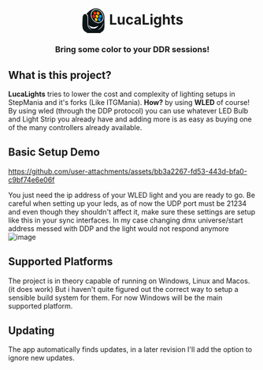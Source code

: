 <h1 align="center">
  <img src="./Assets/logo.png" width=50/ align="center">
  LucaLights
</h1>
<h3 align="center">

Bring some color to your DDR sessions!

## What is this project?

**LucaLights** tries to lower the cost and complexity of lighting setups in StepMania and it's forks (Like ITGMania). **How?** by using **WLED** of course! By using wled (through the DDP protocol) you can use whatever LED Bulb and Light Strip you already have and adding more is as easy as buying one of the many controllers already available.

## Basic Setup Demo

https://github.com/user-attachments/assets/bb3a2267-fd53-443d-bfa0-c9bf74e6e06f

You just need the ip address of your WLED light and you are ready to go. Be careful when setting up your leds, as of now the UDP port must be 21234 and even though they shouldn't affect it, make sure these settings are setup like this in your sync interfaces. In my case changing dmx universe/start address messed with DDP and the light would not respond anymore
![image](https://github.com/user-attachments/assets/74615a0b-a21b-4938-a5e4-9d74cbd9f0e8)


## Supported Platforms

The project is in theory capable of running on Windows, Linux and Macos. (it does work) But i haven't quite figured out the correct way to setup a sensible build system for them.
For now Windows will be the main supported platform.

## Updating

The app automatically finds updates, in a later revision I'll add the option to ignore new updates.


